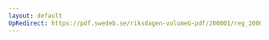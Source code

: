 ```yaml
---
layout: default
UpRedirect: https://pdf.swedeb.se/riksdagen-volumeG-pdf/200001/reg_200001/reg_200001_0240.pdf
---
```

